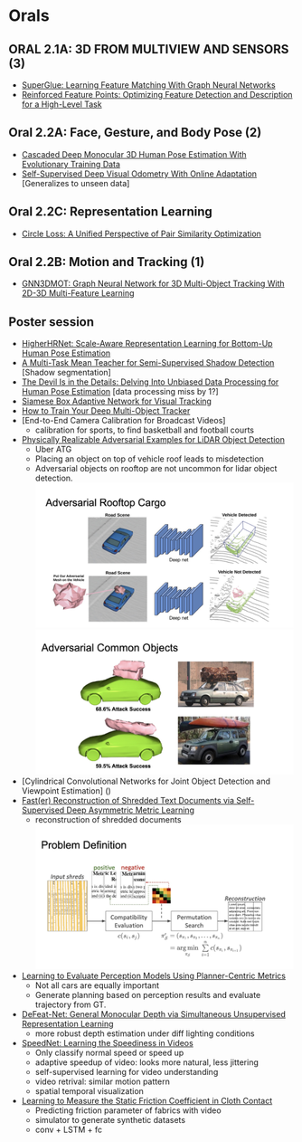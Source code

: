 # Orals

## ORAL 2.1A: 3D FROM MULTIVIEW AND SENSORS (3)
- [SuperGlue: Learning Feature Matching With Graph Neural Networks](http://cvpr20.com/event/superglue-learning-feature-matching-with-graph-neural-networks-2/)
- [Reinforced Feature Points: Optimizing Feature Detection and Description for a High-Level Task](http://cvpr20.com/event/reinforced-feature-points-optimizing-feature-detection-and-description-for-a-high-level-task/)

## Oral 2.2A: Face, Gesture, and Body Pose (2)
- [Cascaded Deep Monocular 3D Human Pose Estimation With Evolutionary Training Data]()
- [Self-Supervised Deep Visual Odometry With Online Adaptation]() [Generalizes to unseen data]

## Oral 2.2C: Representation Learning
- [Circle Loss: A Unified Perspective of Pair Similarity Optimization](http://openaccess.thecvf.com/content_CVPR_2020/html/Sun_Circle_Loss_A_Unified_Perspective_of_Pair_Similarity_Optimization_CVPR_2020_paper.html)

## Oral 2.2B: Motion and Tracking (1)
- [GNN3DMOT: Graph Neural Network for 3D Multi-Object Tracking With 2D-3D Multi-Feature Learning](http://openaccess.thecvf.com/content_CVPR_2020/html/Weng_GNN3DMOT_Graph_Neural_Network_for_3D_Multi-Object_Tracking_With_2D-3D_CVPR_2020_paper.html)




## Poster session
- [HigherHRNet: Scale-Aware Representation Learning for Bottom-Up Human Pose Estimation]()
- [A Multi-Task Mean Teacher for Semi-Supervised Shadow Detection]() [Shadow segmentation]
- [The Devil Is in the Details: Delving Into Unbiased Data Processing for Human Pose Estimation]() [data processing miss by 1?]
- [Siamese Box Adaptive Network for Visual Tracking]()
- [How to Train Your Deep Multi-Object Tracker]()
- [End-to-End Camera Calibration for Broadcast Videos]
	- calibration for sports, to find basketball and football courts
- [Physically Realizable Adversarial Examples for LiDAR Object Detection]()
	- Uber ATG
	- Placing an object on top of vehicle roof leads to misdetection
	- Adversarial objects on rooftop are not uncommon for lidar object detection.
	![](assets/orals/orals_01.jpg)
	![](assets/orals/orals_02.jpg)
- [Cylindrical Convolutional Networks for Joint Object Detection and Viewpoint Estimation]	()
- [Fast(er) Reconstruction of Shredded Text Documents via Self-Supervised Deep Asymmetric Metric Learning]()
	- reconstruction of shredded documents
	![](assets/orals/orals_03.jpg)
- [Learning to Evaluate Perception Models Using Planner-Centric Metrics]()
	- Not all cars are equally important
	- Generate planning based on perception results and evaluate trajectory from GT. 
- [DeFeat-Net: General Monocular Depth via Simultaneous Unsupervised Representation Learning]()
	- more robust depth estimation under diff lighting conditions
- [SpeedNet: Learning the Speediness in Videos]()
	- Only classify normal speed or speed up
	- adaptive speedup of video: looks more natural, less jittering
	- self-supervised learning for video understanding
	- video retrival: similar motion pattern
	- spatial temporal visualization
- [Learning to Measure the Static Friction Coefficient in Cloth Contact]()
	- Predicting friction parameter of fabrics with video
	- simulator to generate synthetic datasets
	- conv + LSTM + fc
